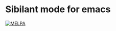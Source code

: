 # Sibilant mode for emacs

[![MELPA](https://melpa.org/packages/sibilant-mode-badge.svg)](https://melpa.org/#/sibilant-mode)
